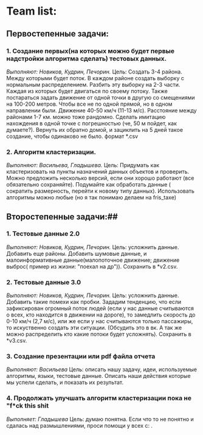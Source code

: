 # Team list: #
## Первостепенные задачи: ##
### 1. Создание первых(на которых можно будет первые надстройки алгоритма сделать) тестовых данных. ###
*Выполняют: Новиков, Кудрин, Печорин.*
Цель: Создать 3-4 района. Между которыми будет поток. В каждом районе создать выборку с нормальным распределением. Разбить эту выборку на 2-3 части. Каждая из которых будет двигаться по своему потоку. Также постараться задать движение от одной точки в другую со смещениями на 100-200 метров. Чтобы все не по одной прямой, но в одном направлении были. Движение 40-50 км/ч (11-13 м/с). Расстояние между районами 1-7 км. можно тоже рандомно. Сделать имитацию нахождения в одной точке с погрешностью (че, 50 м пойдет, как думаете?). Вернуть их обратно домой, и зациклить на 5 дней такое создание, чтобы одинаково не было. формат \*.csv
### 2. Алгоритм кластеризации. ###
*Выполняют: Васильева, Гладышева.*
Цель: Придумать как кластеризовать на пункты назначений данных объектов  и проверить. Можно предложить несколько версий, если они хорошо работают (все обязательно сохраняйте). Подумайте как обработать данные ( сократить размерность, перейти к новому типу данных). Использовать алгоритмы можно любые (но я так понимаю делаем на fris_taxe)

## Второстепенные задачи:##
### 1. Тестовые данные 2.0 ###
*Выполняют: Новиков, Кудрин, Печорин.*
Цель: усложнить данные. Добавить еще районы. Добавить шумовые данные, и малоинформативные данные(малопоточное движение; движение выброс( пример из жизни: "поехал на др")). Сохранить в *v2.csv. 
### 2. Тестовые данные 3.0 ###
*Выполняют: Новиков, Кудрин, Печорин.*
Цель: усложнить данные. Добавить такие помехи как пробки. Зададим тенденцию, что если зафиксирован огромный поток людей (если у нас данные считываются о всех, кто находится в движении на дороге), то замедлить скорость до 0-10 км/ч (2,7 м/с), или же если у нас считываются только пассажиры, то искуственно создать эти ситуации. (Обсудить это в вк. А так же можно распределить кто какие потоки будет усложнять). Сохранить в *v3.csv.
### 3. Создание презентации или pdf файла отчета ###
*Выполняют: Васильева*
Цель: описать нашу задачу, идеи, используемые алгоритмы, языки, тестовые данные. Описать наши действия которые мы успели сделать, и показать их результат.
### 4. Продолжать улучшать алгоритм кластеризации пока не "f\*ck this shit ###
*Выполняет: Гладышева*
Цель: думаю понятна. Если что то не понятно и сдалась над размышлениями, проси помощи у всех c: .
